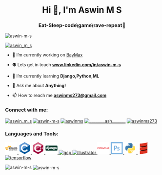 <h1 align="center">Hi 👋, I'm Aswin M S</h1>
<h3 align="center">Eat-Sleep-code\game\rave-repeat🤖 </h3>

<p align="left"> <img src="https://komarev.com/ghpvc/?username=aswin-m-s&label=Profile%20views&color=0e75b6&style=flat" alt="aswin-m-s" /> </p>

<p align="left"> <a href="https://twitter.com/aswin_m_s" target="blank"><img src="https://img.shields.io/twitter/follow/aswin_m_s?logo=twitter&style=for-the-badge" alt="aswin_m_s" /></a> </p>

- 🔭 I’m currently working on [BayMax](https://github.com/Aswin-M-S/BayMax)

- 👽 Lets get in touch **www.linkedin.com/in/aswin-m-s**

- 🌱 I’m currently learning **Django,Python,ML**

- 💬 Ask me about **Anything!**

- 📫 How to reach me **aswinms273@gmail.com**

<h3 align="left">Connect with me:</h3>
<p align="left">
<a href="https://twitter.com/aswin_m_s" target="blank"><img align="center" src="https://raw.githubusercontent.com/rahuldkjain/github-profile-readme-generator/master/src/images/icons/Social/twitter.svg" alt="aswin_m_s" height="30" width="40" /></a>
<a href="https://linkedin.com/in/aswin-m-s" target="blank"><img align="center" src="https://raw.githubusercontent.com/rahuldkjain/github-profile-readme-generator/master/src/images/icons/Social/linked-in-alt.svg" alt="aswin-m-s" height="30" width="40" /></a>
<a href="https://kaggle.com/aswinms" target="blank"><img align="center" src="https://raw.githubusercontent.com/rahuldkjain/github-profile-readme-generator/master/src/images/icons/Social/kaggle.svg" alt="aswinms" height="30" width="40" /></a>
<a href="https://instagram.com/________ash_______" target="blank"><img align="center" src="https://raw.githubusercontent.com/rahuldkjain/github-profile-readme-generator/master/src/images/icons/Social/instagram.svg" alt="________ash_______" height="30" width="40" /></a>
<a href="https://www.hackerrank.com/aswinms273" target="blank"><img align="center" src="https://raw.githubusercontent.com/rahuldkjain/github-profile-readme-generator/master/src/images/icons/Social/hackerrank.svg" alt="aswinms273" height="30" width="40" /></a>
</p>

<h3 align="left">Languages and Tools:</h3>
<p align="left"> <a href="https://aws.amazon.com" target="_blank"> <img src="https://raw.githubusercontent.com/devicons/devicon/master/icons/amazonwebservices/amazonwebservices-original-wordmark.svg" alt="aws" width="40" height="40"/> </a> <a href="https://www.cprogramming.com/" target="_blank"> <img src="https://raw.githubusercontent.com/devicons/devicon/master/icons/c/c-original.svg" alt="c" width="40" height="40"/> </a> <a href="https://www.w3schools.com/cpp/" target="_blank"> <img src="https://raw.githubusercontent.com/devicons/devicon/master/icons/cplusplus/cplusplus-original.svg" alt="cplusplus" width="40" height="40"/> </a> <a href="https://www.djangoproject.com/" target="_blank"> <img src="https://raw.githubusercontent.com/devicons/devicon/master/icons/django/django-original.svg" alt="django" width="40" height="40"/> </a> <a href="https://cloud.google.com" target="_blank"> <img src="https://www.vectorlogo.zone/logos/google_cloud/google_cloud-icon.svg" alt="gcp" width="40" height="40"/> </a> <a href="https://www.adobe.com/in/products/illustrator.html" target="_blank"> <img src="https://www.vectorlogo.zone/logos/adobe_illustrator/adobe_illustrator-icon.svg" alt="illustrator" width="40" height="40"/> </a> <a href="https://www.oracle.com/" target="_blank"> <img src="https://raw.githubusercontent.com/devicons/devicon/master/icons/oracle/oracle-original.svg" alt="oracle" width="40" height="40"/> </a> <a href="https://www.photoshop.com/en" target="_blank"> <img src="https://raw.githubusercontent.com/devicons/devicon/master/icons/photoshop/photoshop-line.svg" alt="photoshop" width="40" height="40"/> </a> <a href="https://www.python.org" target="_blank"> <img src="https://raw.githubusercontent.com/devicons/devicon/master/icons/python/python-original.svg" alt="python" width="40" height="40"/> </a> <a href="https://www.scala-lang.org" target="_blank"> <img src="https://raw.githubusercontent.com/devicons/devicon/master/icons/scala/scala-original.svg" alt="scala" width="40" height="40"/> </a> <a href="https://www.tensorflow.org" target="_blank"> <img src="https://www.vectorlogo.zone/logos/tensorflow/tensorflow-icon.svg" alt="tensorflow" width="40" height="40"/> </a> </p>

<p><img align="left" src="https://github-readme-stats.vercel.app/api/top-langs?username=aswin-m-s&show_icons=true&locale=en&layout=compact" alt="aswin-m-s" /></p>

<p>&nbsp;<img align="center" src="https://github-readme-stats.vercel.app/api?username=aswin-m-s&show_icons=true&locale=en" alt="aswin-m-s" /></p>
